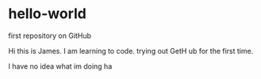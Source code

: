 # hello-world
first repository on GitHub 

Hi this is James. I am learning to code. trying out GetH ub for the first time. 

I have no idea what im doing ha
